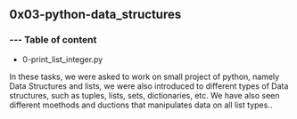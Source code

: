 ## 0x03-python-data_structures
### --- Table of content

* 0-print_list_integer.py

In these tasks, we were asked to work on small project of python, namely Data Structures and lists, we were also introduced to different types of Data structures, such as tuples, lists, sets, dictionaries, etc. We have also seen different moethods and ductions that manipulates data on all list types..
